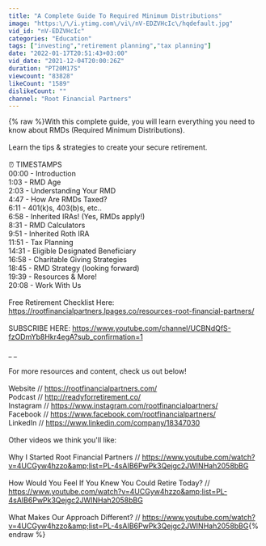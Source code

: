 ```yaml
---
title: "A Complete Guide To Required Minimum Distributions"
image: "https:\/\/i.ytimg.com\/vi\/nV-EDZVHcIc\/hqdefault.jpg"
vid_id: "nV-EDZVHcIc"
categories: "Education"
tags: ["investing","retirement planning","tax planning"]
date: "2022-01-17T20:51:43+03:00"
vid_date: "2021-12-04T20:00:26Z"
duration: "PT20M17S"
viewcount: "83828"
likeCount: "1589"
dislikeCount: ""
channel: "Root Financial Partners"
---
```

{% raw %}With this complete guide, you will learn everything you need to know about RMDs (Required Minimum Distributions). <br /><br />Learn the tips &amp; strategies to create your secure retirement.<br /><br />⏰ TIMESTAMPS<br />00:00 - Introduction<br />1:03 - RMD Age<br />2:03 - Understanding Your RMD<br />4:47 - How Are RMDs Taxed?<br />6:11 - 401(k)s, 403(b)s, etc..<br />6:58 - Inherited IRAs! (Yes, RMDs apply!)<br />8:31 - RMD Calculators<br />9:51 - Inherited Roth IRA<br />11:51 - Tax Planning<br />14:31 - Eligible Designated Beneficiary<br />16:58 - Charitable Giving Strategies<br />18:45 - RMD Strategy (looking forward)<br />19:39 - Resources &amp; More!<br />20:08 - Work With Us<br /><br />Free Retirement Checklist Here: <a rel="nofollow" target="blank" href="https://rootfinancialpartners.lpages.co/resources-root-financial-partners/">https://rootfinancialpartners.lpages.co/resources-root-financial-partners/</a><br /><br />SUBSCRIBE HERE: <a rel="nofollow" target="blank" href="https://www.youtube.com/channel/UCBNdQfS-fzODmYb8Hkr4egA?sub_confirmation=1">https://www.youtube.com/channel/UCBNdQfS-fzODmYb8Hkr4egA?sub_confirmation=1</a><br /><br />_ _ <br /><br />For more resources and content, check us out below!<br /><br />Website //  <a rel="nofollow" target="blank" href="https://rootfinancialpartners.com/">https://rootfinancialpartners.com/</a><br />Podcast // <a rel="nofollow" target="blank" href="http://readyforretirement.co/">http://readyforretirement.co/</a><br />Instagram //  <a rel="nofollow" target="blank" href="https://www.instagram.com/rootfinancialpartners/">https://www.instagram.com/rootfinancialpartners/</a><br />Facebook // <a rel="nofollow" target="blank" href="https://www.facebook.com/rootfinancialpartners/">https://www.facebook.com/rootfinancialpartners/</a><br />LinkedIn // <a rel="nofollow" target="blank" href="https://www.linkedin.com/company/18347030">https://www.linkedin.com/company/18347030</a><br /><br />Other videos we think you'll like:<br /><br />Why I Started Root Financial Partners // <a rel="nofollow" target="blank" href="https://www.youtube.com/watch?v=4UCGyw4hzzo&amp;list=PL-4sAIB6PwPk3Qejgc2JWINHah2058bBG">https://www.youtube.com/watch?v=4UCGyw4hzzo&amp;list=PL-4sAIB6PwPk3Qejgc2JWINHah2058bBG</a><br /><br />How Would You Feel If You Knew You Could Retire Today? // <a rel="nofollow" target="blank" href="https://www.youtube.com/watch?v=4UCGyw4hzzo&amp;list=PL-4sAIB6PwPk3Qejgc2JWINHah2058bBG">https://www.youtube.com/watch?v=4UCGyw4hzzo&amp;list=PL-4sAIB6PwPk3Qejgc2JWINHah2058bBG</a><br /><br />What Makes Our Approach Different? // <a rel="nofollow" target="blank" href="https://www.youtube.com/watch?v=4UCGyw4hzzo&amp;list=PL-4sAIB6PwPk3Qejgc2JWINHah2058bBG">https://www.youtube.com/watch?v=4UCGyw4hzzo&amp;list=PL-4sAIB6PwPk3Qejgc2JWINHah2058bBG</a>{% endraw %}
